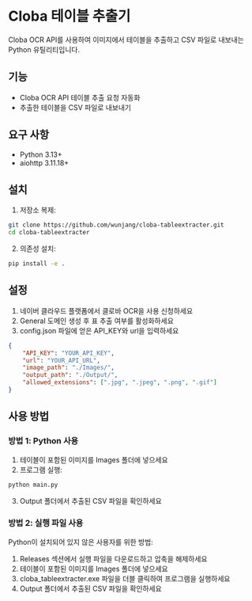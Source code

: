 # Cloba 테이블 추출기

Cloba OCR API를 사용하여 이미지에서 테이블을 추출하고 CSV 파일로 내보내는 Python 유틸리티입니다.

## 기능

- Cloba OCR API 테이블 추출 요청 자동화
- 추출한 테이블을 CSV 파일로 내보내기

## 요구 사항

- Python 3.13+
- aiohttp 3.11.18+

## 설치

1. 저장소 복제:
```bash
git clone https://github.com/wunjang/cloba-tableextracter.git
cd cloba-tableextracter
```

2. 의존성 설치:
```bash
pip install -e .
```

## 설정

1. 네이버 클라우드 플랫폼에서 클로바 OCR을 사용 신청하세요
2. General 도메인 생성 후 표 추출 여부를 활성화하세요
3. config.json 파일에 얻은 API_KEY와 url을 입력하세요 
```json
{
    "API_KEY": "YOUR_API_KEY",
    "url": "YOUR_API_URL",
    "image_path": "./Images/",
    "output_path": "./Output/",
    "allowed_extensions": [".jpg", ".jpeg", ".png", ".gif"]
}
```

## 사용 방법

### 방법 1: Python 사용

1. 테이블이 포함된 이미지를 Images 폴더에 넣으세요
2. 프로그램 실행:
```bash
python main.py
```
3. Output 폴더에서 추출된 CSV 파일을 확인하세요

### 방법 2: 실행 파일 사용

Python이 설치되어 있지 않은 사용자를 위한 방법:

1. Releases 섹션에서 실행 파일을 다운로드하고 압축을 해제하세요
2. 테이블이 포함된 이미지를 Images 폴더에 넣으세요
3. cloba_tableextracter.exe 파일을 더블 클릭하여 프로그램을 실행하세요
4. Output 폴더에서 추출된 CSV 파일을 확인하세요
